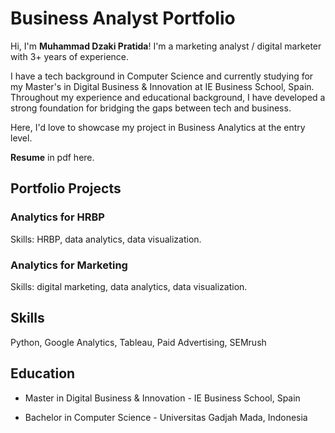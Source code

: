 # Business Analyst Portfolio

Hi, I'm **Muhammad Dzaki Pratida**! I'm a marketing analyst / digital marketer with 3+ years of experience. 

I have a tech background in Computer Science and currently studying for my Master's in Digital Business & Innovation at IE Business School, Spain. Throughout my experience and educational background, I have developed a strong foundation for bridging the gaps between tech and business.

Here, I'd love to showcase my project in Business Analytics at the entry level.

**Resume** in pdf here.


## Portfolio Projects

### **Analytics for HRBP**

Skills: HRBP, data analytics, data visualization.


### **Analytics for Marketing**

Skills: digital marketing, data analytics, data visualization.


## Skills

Python, Google Analytics, Tableau, Paid Advertising, SEMrush


## Education

- Master in Digital Business & Innovation - IE Business School, Spain


- Bachelor in Computer Science - Universitas Gadjah Mada, Indonesia


